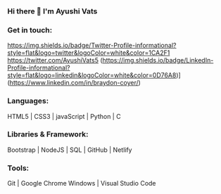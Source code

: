 ### Hi there 👋 I'm Ayushi Vats

### Get in touch: 
https://img.shields.io/badge/Twitter-Profile-informational?style=flat&logo=twitter&logoColor=white&color=1CA2F1 https://twitter.com/AyushiVats5
(https://img.shields.io/badge/LinkedIn-Profile-informational?style=flat&logo=linkedin&logoColor=white&color=0D76A8)](https://www.linkedin.com/in/braydon-coyer/)






### Languages:
HTML5 | CSS3 | javaScript | Python | C

### Libraries & Framework:
Bootstrap | NodeJS | SQL | GitHub | Netlify
 
### Tools:
Git | Google Chrome
Windows | Visual Studio Code

 
